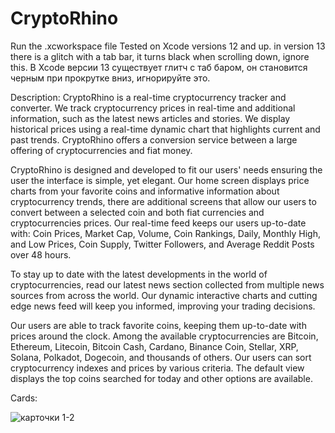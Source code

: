 # CryptoRhino

Run the .xcworkspace file
Tested on Xcode versions 12 and up. in version 13 there is a glitch with a tab bar, it turns black when scrolling down, ignore this.
В Xcode версии 13 существует глитч с таб баром, он становится черным при прокрутке вниз, игнорируйте это.

Description:
CryptoRhino is a real-time cryptocurrency tracker and converter. We track cryptocurrency prices in real-time and additional information, such as the latest news articles and stories. We display historical prices using a real-time dynamic chart that highlights current and past trends. CryptoRhino offers a conversion service between a large offering of cryptocurrencies and fiat money.

CryptoRhino is designed and developed to fit our users' needs ensuring the user the interface is simple, yet elegant. Our home screen displays price charts from your favorite coins and informative information about cryptocurrency trends, there are additional screens that allow our users to convert between a selected coin and both fiat currencies and cryptocurrencies prices. Our real-time feed keeps our users up-to-date with: Coin Prices, Market Cap, Volume, Coin Rankings, Daily, Monthly High, and Low Prices, Coin Supply, Twitter Followers, and Average Reddit Posts over 48 hours.

To stay up to date with the latest developments in the world of cryptocurrencies, read our latest news section collected from multiple news sources from across the world. Our dynamic interactive charts and cutting edge news feed will keep you informed, improving your trading decisions.

Our users are able to track favorite coins, keeping them up-to-date with prices around the clock. Among the available cryptocurrencies are Bitcoin, Ethereum, Litecoin, Bitcoin Cash, Cardano, Binance Coin, Stellar, XRP, Solana, Polkadot, Dogecoin, and thousands of others. Our users can sort cryptocurrency indexes and prices by various criteria. The default view displays the top coins searched for today and other options are available.

Cards:

![карточки 1-2](https://user-images.githubusercontent.com/38909451/143562985-c1a20448-14fe-4a60-a5bd-ac4b5228da3e.png)
